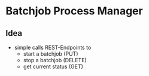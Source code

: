 # Batchjob Process Manager

## Idea

* simple calls REST-Endpoints to
    * start a batchjob (PUT)
    * stop a batchjob (DELETE)
    * get current status (GET)

